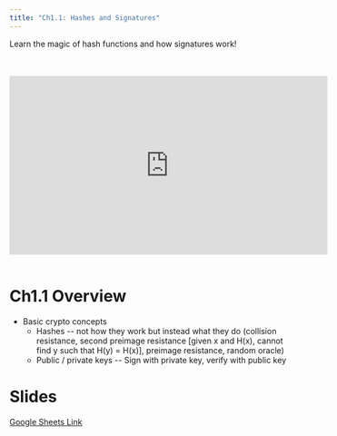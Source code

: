 ```yaml
---
title: "Ch1.1: Hashes and Signatures"
---
```


Learn the magic of hash functions and how signatures work!

<br />
<br />
<iframe width="560" height="315" src="https://www.youtube-nocookie.com/embed/FLIo_ZjV--U" frameborder="0" allow="accelerometer; autoplay; encrypted-media; gyroscope; picture-in-picture" allowfullscreen></iframe>
<br />
<br />

# Ch1.1 Overview 

* Basic crypto concepts
   * Hashes -- not how they work but instead what they do (collision resistance, second preimage resistance [given x and H(x), cannot find y such that H(y) = H(x)], preimage resistance, random oracle)
   * Public / private keys -- Sign with private key, verify with public key

# Slides

[Google Sheets Link](https://docs.google.com/presentation/d/17J2qRYzx27x30UEoXa2cOHOl2MdKQujocQNJpbp7NHE/edit)

<br />
